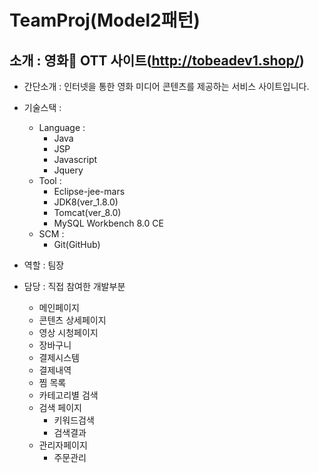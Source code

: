 # TeamProj(Model2패턴)
## 소개 : 영화🎥 OTT 사이트(http://tobeadev1.shop/) <br>

- 간단소개 : 인터넷을 통한 영화 미디어 콘텐츠를 제공하는 서비스 사이트입니다.

- 기술스택 :
  + Language : 
    * Java
    * JSP
    * Javascript
    * Jquery
  + Tool : 
    * Eclipse-jee-mars
    * JDK8(ver_1.8.0)
    * Tomcat(ver_8.0)
    * MySQL Workbench 8.0 CE
  + SCM :
    * Git(GitHub)

- 역할 : 팀장
- 담당 : 직접 참여한 개발부분
  + 메인페이지<br>
  + 콘텐츠 상세페이지<br>
  + 영상 시청페이지<br>
  + 장바구니<br>
  + 결제시스템<br>
  + 결제내역<br>
  + 찜 목록<br>
  + 카테고리별 검색<br>
  + 검색 페이지<br>
    * 키워드검색
    * 검색결과<br>
  + 관리자페이지<br>
    * 주문관리<br>
